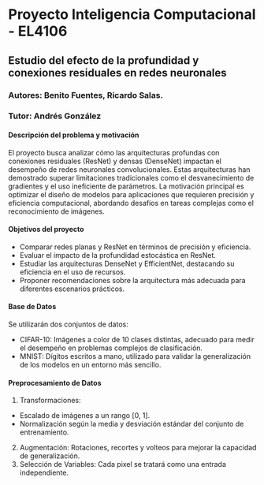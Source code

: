 # Proyecto Inteligencia Computacional - EL4106
## Estudio del efecto de la profundidad y conexiones residuales en redes neuronales
### Autores: Benito Fuentes, Ricardo Salas.
### Tutor: Andrés González

#### Descripción del problema y motivación
El proyecto busca analizar cómo las arquitecturas profundas con conexiones residuales (ResNet) y densas (DenseNet) impactan el desempeño de redes neuronales convolucionales. Estas arquitecturas han demostrado superar limitaciones tradicionales como el desvanecimiento de gradientes y el uso ineficiente de parámetros. La motivación principal es optimizar el diseño de modelos para aplicaciones que requieren precisión y eficiencia computacional, abordando desafíos en tareas complejas como el reconocimiento de imágenes.

#### Objetivos del proyecto
* Comparar redes planas y ResNet en términos de precisión y eficiencia.
* Evaluar el impacto de la profundidad estocástica en ResNet.
* Estudiar las arquitecturas DenseNet y EfficientNet, destacando su eficiencia en el uso de recursos.
* Proponer recomendaciones sobre la arquitectura más adecuada para diferentes escenarios prácticos.

#### Base de Datos
Se utilizarán dos conjuntos de datos:
* CIFAR-10: Imágenes a color de 10 clases distintas, adecuado para medir el desempeño en problemas complejos de clasificación.
* MNIST: Dígitos escritos a mano, utilizado para validar la generalización de los modelos en un entorno más sencillo.

#### Preprocesamiento de Datos
1. Transformaciones:
  * Escalado de imágenes a un rango [0, 1].
  * Normalización según la media y desviación estándar del conjunto de entrenamiento.
2. Augmentación: Rotaciones, recortes y volteos para mejorar la capacidad de generalización.
3. Selección de Variables: Cada pixel se tratará como una entrada independiente.
